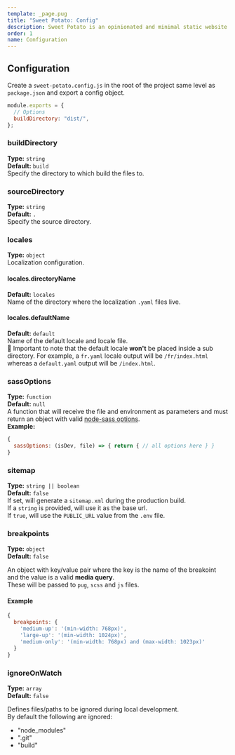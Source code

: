 ```yaml
---
template: _page.pug
title: "Sweet Potato: Config"
description: Sweet Potato is an opinionated and minimal static website generator, by We The Collective.
order: 1
name: Configuration
---
```


## Configuration

Create a `sweet-potato.config.js` in the root of the project same level as `package.json` and export a config object.

```js
module.exports = {
  // Options
  buildDirectory: "dist/",
};
```

### buildDirectory

**Type:** `string`  
**Default:** `build`  
Specify the directory to which build the files to.

### sourceDirectory

**Type:** `string`  
**Default:** `.`  
Specify the source directory.

### locales

**Type:** `object`  
Localization configuration.

#### locales.directoryName

**Default:** `locales`  
Name of the directory where the localization `.yaml` files live.

#### locales.defaultName

**Default:** `default`  
Name of the default locale and locale file.  
🚨 Important to note that the default locale **won't** be placed inside a sub directory. For example, a `fr.yaml` locale output will be `/fr/index.html` whereas a `default.yaml` output will be `/index.html`.

### sassOptions

**Type:** `function`  
**Default:** `null`  
A function that will receive the file and environment as parameters and must return an object with valid [node-sass options](https://www.npmjs.com/package/node-sass).  
**Example:**

```js
{
  sassOptions: (isDev, file) => { return { // all options here } }
}
```

### sitemap

**Type:** `string || boolean`  
**Default:** `false`  
If set, will generate a `sitemap.xml` during the production build.  
If a `string` is provided, will use it as the base url.  
If `true`, will use the `PUBLIC_URL` value from the `.env` file.

### breakpoints

**Type:** `object`  
**Default:** `false`

An object with key/value pair where the key is the name of the breakoint and the value is a valid **media query**.  
These will be passed to `pug`, `scss` and `js` files.

#### Example

```js
{
  breakpoints: {
    'medium-up': '(min-width: 768px)',
    'large-up': '(min-width: 1024px)',
    'medium-only': '(min-width: 768px) and (max-width: 1023px)'
  }
}
```

### ignoreOnWatch

**Type:** `array`  
**Default:** `false`

Defines files/paths to be ignored during local development.  
By default the following are ignored:

- "node_modules"
- ".git"
- "build"
